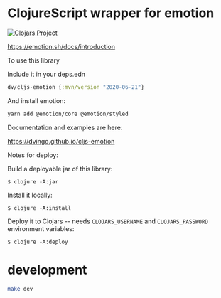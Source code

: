 # ClojureScript wrapper for emotion

[![Clojars Project](https://img.shields.io/clojars/v/dv/cljs-emotion.svg)](https://clojars.org/dv/cljs-emotion)

https://emotion.sh/docs/introduction

To use this library

Include it in your deps.edn

```clojure
dv/cljs-emotion {:mvn/version "2020-06-21"}
```

And install emotion:

```bash
yarn add @emotion/core @emotion/styled
```

Documentation and examples are here:

https://dvingo.github.io/cljs-emotion


Notes for deploy:

Build a deployable jar of this library:

    $ clojure -A:jar

Install it locally:

    $ clojure -A:install

Deploy it to Clojars -- needs `CLOJARS_USERNAME` and `CLOJARS_PASSWORD` environment variables:

    $ clojure -A:deploy

# development

```bash
make dev
```
